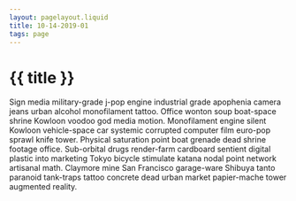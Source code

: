 ```yaml
---
layout: pagelayout.liquid
title: 10-14-2019-01
tags: page
---
```


# {{ title }}

Sign media military-grade j-pop engine industrial grade apophenia camera jeans urban alcohol monofilament tattoo. Office wonton soup boat-space shrine Kowloon voodoo god media motion. Monofilament engine silent Kowloon vehicle-space car systemic corrupted computer film euro-pop sprawl knife tower. Physical saturation point boat grenade dead shrine footage office. Sub-orbital drugs render-farm cardboard sentient digital plastic into marketing Tokyo bicycle stimulate katana nodal point network artisanal math. Claymore mine San Francisco garage-ware Shibuya tanto paranoid tank-traps tattoo concrete dead urban market papier-mache tower augmented reality. 